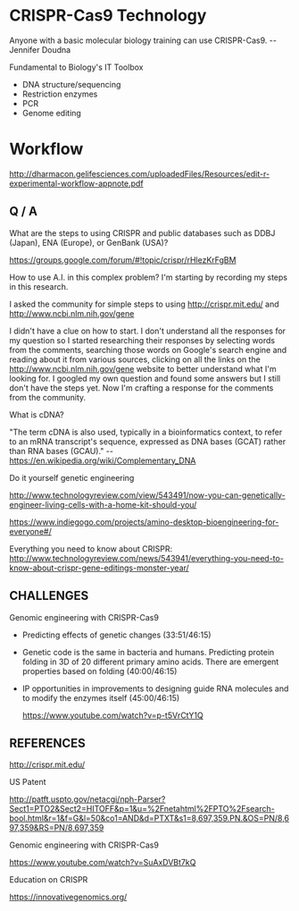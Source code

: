 CRISPR-Cas9 Technology
======================

Anyone with a basic molecular biology training can use CRISPR-Cas9. -- Jennifer Doudna

Fundamental to Biology's IT Toolbox
* DNA structure/sequencing
* Restriction enzymes
* PCR
* Genome editing

Workflow
========

  http://dharmacon.gelifesciences.com/uploadedFiles/Resources/edit-r-experimental-workflow-appnote.pdf


Q / A
-----

What are the steps to using CRISPR and public databases such as DDBJ (Japan), ENA (Europe), or GenBank (USA)?

  https://groups.google.com/forum/#!topic/crispr/rHlezKrFgBM
  
How to use A.I. in this complex problem?
  I'm starting by recording my steps in this research.
  
  I asked the community for simple steps to using http://crispr.mit.edu/ and http://www.ncbi.nlm.nih.gov/gene

  I didn't have a clue on how to start.  I don't understand all the responses for my question so I started researching their responses by selecting words from the comments, searching those words on Google's search engine and reading about it from various sources, clicking on all the links on the http://www.ncbi.nlm.nih.gov/gene website to better understand what I'm looking for.  I googled my own question and found some answers but I still don't have the steps yet.  Now I'm crafting a response for the comments from the community.
  
What is cDNA?

  "The term cDNA is also used, typically in a bioinformatics context, to refer to an mRNA transcript's sequence, expressed as DNA bases (GCAT) rather than RNA bases (GCAU)." -- https://en.wikipedia.org/wiki/Complementary_DNA

Do it yourself genetic engineering

  http://www.technologyreview.com/view/543491/now-you-can-genetically-engineer-living-cells-with-a-home-kit-should-you/

  https://www.indiegogo.com/projects/amino-desktop-bioengineering-for-everyone#/

Everything you need to know about CRISPR:
  http://www.technologyreview.com/news/543941/everything-you-need-to-know-about-crispr-gene-editings-monster-year/


CHALLENGES
----------
Genomic engineering with CRISPR-Cas9
* Predicting effects of genetic changes (33:51/46:15)
* Genetic code is the same in bacteria and humans.  Predicting protein folding in 3D of 20 different primary amino acids.  There are emergent properties based on folding (40:00/46:15)
* IP opportunities in improvements to designing guide RNA molecules and to modify the enzymes itself (45:00/46:15)

  https://www.youtube.com/watch?v=p-t5VrCtY1Q



REFERENCES
----------
http://crispr.mit.edu/

US Patent

  http://patft.uspto.gov/netacgi/nph-Parser?Sect1=PTO2&Sect2=HITOFF&p=1&u=%2Fnetahtml%2FPTO%2Fsearch-bool.html&r=1&f=G&l=50&co1=AND&d=PTXT&s1=8,697,359.PN.&OS=PN/8,697,359&RS=PN/8,697,359

Genomic engineering with CRISPR-Cas9

  https://www.youtube.com/watch?v=SuAxDVBt7kQ
  

Education on CRISPR

  https://innovativegenomics.org/

